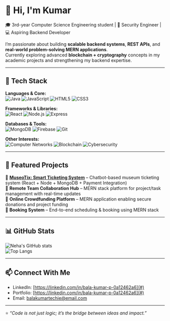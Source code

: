 # 👋 Hi, I'm Kumar 

🎓 3rd-year Computer Science Engineering student | 🔐 Security Engineer | 💻 Aspiring Backend Developer  

I’m passionate about building **scalable backend systems**, **REST APIs**, and **real-world problem-solving MERN applications**.  
Currently exploring advanced **blockchain + cryptography** concepts in my academic projects and strengthening my backend expertise.  

---

## 🚀 Tech Stack  

**Languages & Core:**  
![Java](https://img.shields.io/badge/Java-ED8B00?style=for-the-badge&logo=java&logoColor=white)
![JavaScript](https://img.shields.io/badge/JavaScript-F7DF1E?style=for-the-badge&logo=javascript&logoColor=black)
![HTML5](https://img.shields.io/badge/HTML5-E34F26?style=for-the-badge&logo=html5&logoColor=white)
![CSS3](https://img.shields.io/badge/CSS3-1572B6?style=for-the-badge&logo=css3&logoColor=white)

**Frameworks & Libraries:**  
![React](https://img.shields.io/badge/React-20232A?style=for-the-badge&logo=react&logoColor=61DAFB)
![Node.js](https://img.shields.io/badge/Node.js-339933?style=for-the-badge&logo=node.js&logoColor=white)
![Express](https://img.shields.io/badge/Express.js-000000?style=for-the-badge&logo=express&logoColor=white)

**Databases & Tools:**  
![MongoDB](https://img.shields.io/badge/MongoDB-4EA94B?style=for-the-badge&logo=mongodb&logoColor=white)
![Firebase](https://img.shields.io/badge/Firebase-039BE5?style=for-the-badge&logo=firebase)
![Git](https://img.shields.io/badge/Git-F05032?style=for-the-badge&logo=git&logoColor=white)

**Other Interests:**  
![Computer Networks](https://img.shields.io/badge/Networking-0078D7?style=for-the-badge&logo=cisco&logoColor=white)
![Blockchain](https://img.shields.io/badge/Blockchain-121D33?style=for-the-badge&logo=bitcoin&logoColor=white)
![Cybersecurity](https://img.shields.io/badge/Cybersecurity-2E8B57?style=for-the-badge&logo=probot&logoColor=white)

---

## 📂 Featured Projects  

🔹 **[MuseoTix: Smart Ticketing System](https://github.com/Balakumar022005/loveconnect-backend.git)** – Chatbot-based museum ticketing system (React + Node + MongoDB + Payment Integration)  
🔹 **Remote Team Collaboration Hub** – MERN stack platform for project/task management with real-time updates  
🔹 **Online Crowdfunding Platform** – MERN application enabling secure donations and project funding  
🔹 **Booking System** – End-to-end scheduling & booking using MERN stack  

---

## 📊 GitHub Stats  

![Neha's GitHub stats](https://github-readme-stats.vercel.app/api?username=yourusername&show_icons=true&theme=radical)  
![Top Langs](https://github-readme-stats.vercel.app/api/top-langs/?username=yourusername&layout=compact&theme=radical)  

---

## 📫 Connect With Me  

- LinkedIn: [https://linkedin.com/in/bala-kumar-p-0a12462a6](#)  
- Portfolio: [https://linkedin.com/in/bala-kumar-p-0a12462a6](#)  
- Email: balakumartechie@email.com  

---

⭐️ *“Code is not just logic; it’s the bridge between ideas and impact.”*
